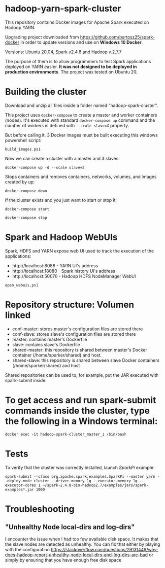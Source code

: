 # hadoop-yarn-spark-cluster
This repository contains Docker images for Apache Spark executed on Hadoop YARN.

Upgrading project downloaded from https://github.com/bartosz25/spark-docker in order to update versions and use on **Windows 10 Docker**.

Versions: Ubuntu 20.04, Spark v2.4.8 and Hadoop v.2.7.7

The purpose of them is to allow programmers to test Spark applications deployed on YARN easier. 
**It was not designed to be deployed in production environments**. The project was tested on Ubuntu 20. 

# Building the cluster

Download and unzip all files inside a folder named "hadoop-spark-cluster".

This project uses `docker-compose` to create a master and worker containers (nodes). It's executed with standard `docker-compose up` command and the number of workers is  defined with `--scale slave=X` property.

But before calling it, 3 Docker images must be built executing this windows powershell script:
```
build_images.ps1
```
Now we can create a cluster with a master and 3 slaves:
```
docker-compose up -d --scale slave=3
``` 
Stops containers and removes containers, networks, volumes, and images created by up:
```
docker-compose down
``` 
If the cluster exists and you just want to start or stop it:
```
docker-compose start
``` 
```
docker-compose stop
``` 

# Spark and Hadoop WebUIs
Spark, HDFS and YARN expose web UI used to track the execution of the applications:
* http://localhost:8088  - YARN UI's address
* http://localhost:18080 - Spark history UI's address
* http://localhost:50070 - Hadoop HDFS NodeManager WebUI

```
open_webuis.ps1
``` 

# Repository structure: Volumen linked
* conf-master: stores master's configuration files are stored there
* conf-slave: stores slave's configuration files are stored there 
* master: contains master's Dockerfile
* slave: contains slave's Dockerfile
* shared-master: this repository is shared between master's Docker container (/home/sparker/shared) and host. 
* shared-slave: this repository is shared between slave Docker containers (/home/sparker/shared) and host

Shared repositories can be used to, for example, put the JAR executed with spark-submit inside.

# To get access and run spark-submit commands inside the cluster, type the following in a Windows terminal:
```
docker exec -it hadoop-spark-cluster_master_1 /bin/bash
``` 

# Tests
To verify that the cluster was correctly installed, launch _SparkPi_ example:
```
spark-submit --class org.apache.spark.examples.SparkPi --master yarn --deploy-mode cluster --driver-memory 1g --executor-memory 1g --executor-cores 1 ~/spark-2.4.8-bin-hadoop2.7/examples/jars/spark-examples*.jar 1000
```

# Troubleshooting
## "Unhealthy Node local-dirs and log-dirs"
I encounter the issue when I had too few available disk space. It makes that the slave nodes are detected as unhealthy. You can fix that either by playing with the configuration 
https://stackoverflow.com/questions/29131449/why-does-hadoop-report-unhealthy-node-local-dirs-and-log-dirs-are-bad or simply by ensuring that you have enough free disk space
